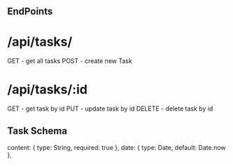 ## EndPoints

# /api/tasks/

GET - get all tasks
POST - create new Task

# /api/tasks/:id

GET - get task by id
PUT - update task by id
DELETE - delete task by id

## Task Schema

content: { type: String, required: true },
date: { type: Date, default: Date.now },
